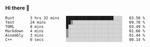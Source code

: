 ### Hi there 👋

<!--
**berkus/berkus** is a ✨ _special_ ✨ repository because its `README.md` (this file) appears on your GitHub profile.

Here are some ideas to get you started:

- 🔭 I’m currently working on ...
- 🌱 I’m currently learning ...
- 👯 I’m looking to collaborate on ...
- 🤔 I’m looking for help with ...
- 💬 Ask me about ...
- 📫 How to reach me: ...
- 😄 Pronouns: ...
- ⚡ Fun fact: ...
-->

<!--START_SECTION:waka-->

```text
Rust       3 hrs 32 mins   █████████████████████░░░░   83.50 %
Text       24 mins         ██▒░░░░░░░░░░░░░░░░░░░░░░   09.78 %
TOML       8 mins          █░░░░░░░░░░░░░░░░░░░░░░░░   03.49 %
Markdown   4 mins          ▒░░░░░░░░░░░░░░░░░░░░░░░░   01.66 %
Assembly   3 mins          ▒░░░░░░░░░░░░░░░░░░░░░░░░   01.44 %
C++        0 secs          ░░░░░░░░░░░░░░░░░░░░░░░░░   00.14 %
```

<!--END_SECTION:waka-->
